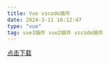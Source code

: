 ```yaml
---
title: Vue vscode插件
date: 2024-3-11 16:12:47
type: "vue"
tag: vue3插件 vue2插件 vscode插件
---
```


[点击下载](/download/vue2.code-profile)
